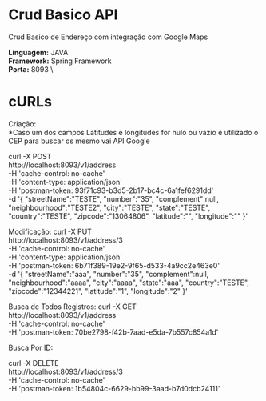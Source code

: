 # Crud Basico API

Crud Basico de Endereço com integração com Google Maps

**Linguagem:** JAVA \
**Framework:** Spring Framework \
**Porta:** 8093 \


# cURLs

Criação: \
*Caso um dos campos Latitudes e longitudes for nulo ou vazio é utilizado o CEP para buscar os mesmo vai API Google

curl -X POST \
  http://localhost:8093/v1/address \
  -H 'cache-control: no-cache' \
  -H 'content-type: application/json' \
  -H 'postman-token: 93f71c93-b3d5-2b17-bc4c-6a1fef6291dd' \
  -d '{
"streetName":"TESTE",
"number":"35",
"complement":null,
"neighbourhood":"TESTE2",
"city":"TESTE",
"state":"TESTE",
"country":"TESTE",
"zipcode":"13064806",
"latitude":"",
"longitude":""
}'

Modificação:
curl -X PUT \
  http://localhost:8093/v1/address/3 \
  -H 'cache-control: no-cache' \
  -H 'content-type: application/json' \
  -H 'postman-token: 6b71f389-19e2-9f65-d533-4a9cc2e463e0' \
  -d '{
"streetName":"aaa",
"number":"35",
"complement":null,
"neighbourhood":"aaaa",
"city":"aaaa",
"state":"aaa",
"country":"TESTE",
"zipcode":"12344221",
"latitude":"1",
"longitude":"2"
}'

Busca de Todos Registros:
curl -X GET \
  http://localhost:8093/v1/address \
  -H 'cache-control: no-cache' \
  -H 'postman-token: 70be2798-f42b-7aad-e5da-7b557c854a1d'
  
  Busca Por ID:
  
  curl -X DELETE \
  http://localhost:8093/v1/address/3 \
  -H 'cache-control: no-cache' \
  -H 'postman-token: 1b54804c-6629-bb99-3aad-b7d0dcb24111'
  



